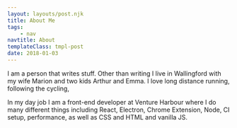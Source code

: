 ```yaml
---
layout: layouts/post.njk
title: About Me
tags:
    - nav
navtitle: About
templateClass: tmpl-post
date: 2018-01-03
---
```


I am a person that writes stuff. Other than writing I live in Wallingford with my wife Marion and two kids Arthur and Emma. I love long distance running, following the cycling,

In my day job I am a front-end developer at Venture Harbour where I do many different things including React, Electron, Chrome Extension, Node, CI setup, performance, as well as CSS and HTML and vanilla JS.
